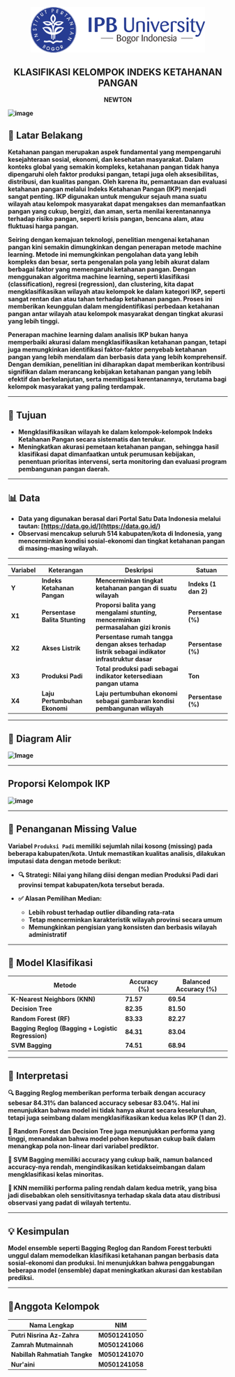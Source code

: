 <p align="center">
  <img src="https://raw.githubusercontent.com/zhrnisrina/NZcompetition/main/Logo-IPB-University-Horizontal-600x157.png" alt="Logo IPB University" width="400">
</p>

<h2 align="center">KLASIFIKASI KELOMPOK INDEKS
 KETAHANAN PANGAN</h2>

<p align="center">
  <b> NEWTON
</p>

![image](https://github.com/user-attachments/assets/7fcd1985-49c8-444e-8fda-444da36df7ff)

## 🧭 Latar Belakang

Ketahanan pangan merupakan aspek fundamental yang mempengaruhi kesejahteraan sosial, ekonomi, dan kesehatan masyarakat. Dalam konteks global yang semakin kompleks, ketahanan pangan tidak hanya dipengaruhi oleh faktor produksi pangan, tetapi juga oleh aksesibilitas, distribusi, dan kualitas pangan. Oleh karena itu, pemantauan dan evaluasi ketahanan pangan melalui Indeks Ketahanan Pangan (IKP) menjadi sangat penting. IKP digunakan untuk mengukur sejauh mana suatu wilayah atau kelompok masyarakat dapat mengakses dan memanfaatkan pangan yang cukup, bergizi, dan aman, serta menilai kerentanannya terhadap risiko pangan, seperti krisis pangan, bencana alam, atau fluktuasi harga pangan.

Seiring dengan kemajuan teknologi, penelitian mengenai ketahanan pangan kini semakin dimungkinkan dengan penerapan metode machine learning. Metode ini memungkinkan pengolahan data yang lebih kompleks dan besar, serta pengenalan pola yang lebih akurat dalam berbagai faktor yang memengaruhi ketahanan pangan. Dengan menggunakan algoritma machine learning, seperti klasifikasi (classification), regresi (regression), dan clustering, kita dapat mengklasifikasikan wilayah atau kelompok ke dalam kategori IKP, seperti sangat rentan dan atau tahan terhadap ketahanan pangan. Proses ini memberikan keunggulan dalam mengidentifikasi perbedaan ketahanan pangan antar wilayah atau kelompok masyarakat dengan tingkat akurasi yang lebih tinggi.

Penerapan machine learning dalam analisis IKP bukan hanya memperbaiki akurasi dalam mengklasifikasikan ketahanan pangan, tetapi juga memungkinkan identifikasi faktor-faktor penyebab ketahanan pangan yang lebih mendalam dan berbasis data yang lebih komprehensif. Dengan demikian, penelitian ini diharapkan dapat memberikan kontribusi signifikan dalam merancang kebijakan ketahanan pangan yang lebih efektif dan berkelanjutan, serta memitigasi kerentanannya, terutama bagi kelompok masyarakat yang paling terdampak.

---

## 🎯 Tujuan

*  Mengklasifikasikan wilayah ke dalam kelompok-kelompok Indeks Ketahanan Pangan secara sistematis dan terukur.
*  Meningkatkan akurasi pemetaan ketahanan pangan, sehingga hasil klasifikasi dapat dimanfaatkan untuk perumusan kebijakan, penentuan prioritas intervensi, serta monitoring dan evaluasi program pembangunan pangan daerah.
---

## 📊 Data

*  Data yang digunakan berasal dari **Portal Satu Data Indonesia** melalui tautan: [https://data.go.id/](https://data.go.id/)
*  Observasi mencakup seluruh **514 kabupaten/kota di Indonesia**, yang mencerminkan kondisi sosial-ekonomi dan tingkat ketahanan pangan di masing-masing wilayah.

---

| **Variabel** | **Keterangan**             | **Deskripsi**                                                                               | **Satuan**              |
| ------------ | -------------------------- | ------------------------------------------------------------------------------------------- | ----------------------- |
| **Y**        | Indeks Ketahanan Pangan    | Mencerminkan tingkat ketahanan pangan di suatu wilayah                                      | Indeks (1 dan 2)        |
| **X1**       | Persentase Balita Stunting | Proporsi balita yang mengalami *stunting*, mencerminkan permasalahan gizi kronis            | Persentase (%)          |
| **X2**       | Akses Listrik              | Persentase rumah tangga dengan akses terhadap listrik sebagai indikator infrastruktur dasar | Persentase (%)          |
| **X3**       | Produksi Padi              | Total produksi padi sebagai indikator ketersediaan pangan utama                             | Ton                     |
| **X4**       | Laju Pertumbuhan Ekonomi   | Laju pertumbuhan ekonomi sebagai gambaran kondisi pembangunan wilayah                       | Persentase (%)          |

---
## 🔁 Diagram Alir
![Image](https://github.com/user-attachments/assets/7aef87a9-7448-42bd-a653-7167ae09b414)

---

## Proporsi Kelompok IKP 
![image](https://github.com/user-attachments/assets/49e527ca-b397-4250-94c9-94b8b612081c)


---


## 🔧 Penanganan Missing Value

Variabel `Produksi Padi` memiliki sejumlah nilai kosong (missing) pada beberapa kabupaten/kota. Untuk memastikan kualitas analisis, dilakukan **imputasi data** dengan metode berikut:

* 🔍 **Strategi**:
  Nilai yang hilang diisi dengan **median Produksi Padi dari provinsi tempat kabupaten/kota tersebut berada**.

* ✅ **Alasan Pemilihan Median**:

  * Lebih robust terhadap outlier dibanding rata-rata
  * Tetap mencerminkan karakteristik wilayah provinsi secara umum
  * Memungkinkan pengisian yang konsisten dan berbasis wilayah administratif
 
 ---

 ## 🤖 Model Klasifikasi 

| Metode                                         | Accuracy (%)  | Balanced Accuracy (%) |
| ---------------------------------------------- | ------------  | --------------------- |
| K-Nearest Neighbors (KNN)                      | 71.57         | 69.54                 |
| Decision Tree                                  | 82.35         | 81.50                 |
| Random Forest (RF)                             | 83.33         | 82.27                 |
| Bagging Reglog (Bagging + Logistic Regression) | 84.31         | 83.04                 |
| SVM Bagging                                    | 74.51         | 68.94                 |

 ---

 ## 📌 Interpretasi

🔍 **Bagging Reglog** memberikan performa terbaik dengan **accuracy sebesar 84.31%** dan **balanced accuracy sebesar 83.04%**. Hal ini menunjukkan bahwa model ini tidak hanya akurat secara keseluruhan, tetapi juga seimbang dalam mengklasifikasikan kedua kelas IKP (1 dan 2).

🌲 **Random Forest** dan **Decision Tree** juga menunjukkan performa yang tinggi, menandakan bahwa model pohon keputusan cukup baik dalam menangkap pola non-linear dari variabel prediktor.

🧠 **SVM Bagging** memiliki accuracy yang cukup baik, namun **balanced accuracy-nya rendah**, mengindikasikan ketidakseimbangan dalam mengklasifikasi kelas minoritas.

👟 **KNN** memiliki performa paling rendah dalam kedua metrik, yang bisa jadi disebabkan oleh sensitivitasnya terhadap skala data atau distribusi observasi yang padat di wilayah tertentu.

---

## 💡 Kesimpulan

Model ensemble seperti **Bagging Reglog** dan **Random Forest** terbukti unggul dalam memodelkan klasifikasi ketahanan pangan berbasis data sosial-ekonomi dan produksi. Ini menunjukkan bahwa penggabungan beberapa model (**ensemble**) dapat meningkatkan akurasi dan kestabilan prediksi.

---
    
## 👥Anggota Kelompok

| Nama Lengkap                  | NIM         | 
|-------------------------------|-------------|
| Putri Nisrina Az-Zahra        | M0501241050 |
| Zamrah Mutmainnah             | M0501241066 |
| Nabillah Rahmatiah Tangke     | M0501241070 |   
| Nur'aini                      | M0501241058 |
